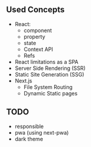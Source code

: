 ## Used Concepts

- React: 
  - component
  - property
  - state
  - Context API
  - Refs
- React limitations as a SPA
- Server Side Rendering (SSR)
- Static Site Generation (SSG)
- Next.js
  - File System Routing
  - Dynamic Static pages


## TODO
- responsible
- pwa (using next-pwa)
- dark theme